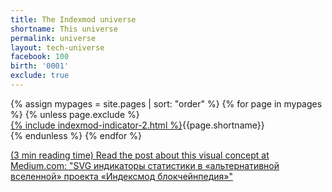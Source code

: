 ```yaml
---
title: The Indexmod universe
shortname: This universe
permalink: universe
layout: tech-universe
facebook: 100
birth: '0001'
exclude: true
---
```


<wrap>
{% assign mypages = site.pages | sort: "order" %} {% for page in mypages %}
{% unless page.exclude %}

<div class="tooltip"><a href="{{ page.permalink | absolute_url }}">{% include indexmod-indicator-2.html %}</a><span class="tooltiptext">{{page.shortname}}</span></div>
 {% endunless %}
 {% endfor %}
</wrap>

[(3 min reading time) Read the post about this visual concept at Medium.com: "SVG индикаторы статистики в «альтернативной вселенной» проекта «Индексмод блокчейнпедия»"](https://medium.com/@andreideinichenko/svg-индикаторы-статистики-в-альтернативной-вселенной-проекта-индексмод-блокчейнпедия-325dc5cf3c1b)
